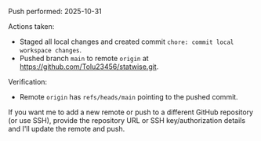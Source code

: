 Push performed: 2025-10-31

Actions taken:
- Staged all local changes and created commit `chore: commit local workspace changes`.
- Pushed branch `main` to remote `origin` at https://github.com/Tolu23456/statwise.git.

Verification:
- Remote `origin` has `refs/heads/main` pointing to the pushed commit.

If you want me to add a new remote or push to a different GitHub repository (or use SSH), provide the repository URL or SSH key/authorization details and I'll update the remote and push.
